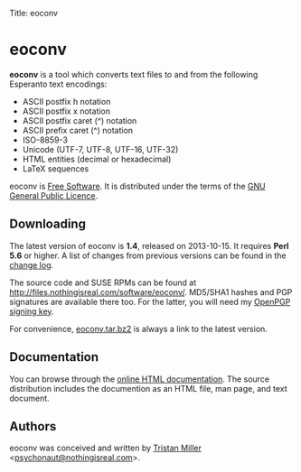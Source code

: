 Title: eoconv

# eoconv

**eoconv** is a tool which converts text files to and from
the following Esperanto text encodings:

-   ASCII postfix h notation
-   ASCII postfix x notation
-   ASCII postfix caret (\^) notation
-   ASCII prefix caret (\^) notation
-   ISO-8859-3
-   Unicode (UTF-7, UTF-8, UTF-16, UTF-32)
-   HTML entities (decimal or hexadecimal)
-   LaTeX sequences

eoconv is [Free Software](http://www.gnu.org/philosophy/free-sw.html).
It is distributed under the terms of the [GNU General Public
Licence](http://www.gnu.org/copyleft/gpl.html).

Downloading
-----------

The latest version of eoconv is **1.4**, released on 2013-10-15. It
requires **Perl 5.6** or higher. A list of changes from previous
versions can be found in the [change
log](http://files.nothingisreal.com/software/eoconv/NEWS).

The source code and SUSE RPMs can be found at
[<http://files.nothingisreal.com/software/eoconv/>](http://files.nothingisreal.com/software/eoconv/).
MD5/SHA1 hashes and PGP signatures are available there too. For the
latter, you will need my [OpenPGP signing
key](/:Media:EFBF4915.txt).

For convenience,
[eoconv.tar.bz2](http://files.nothingisreal.com/software/eoconv/eoconv.tar.bz2)
is always a link to the latest version.

Documentation
-------------

You can browse through the [online HTML
documentation](http://files.nothingisreal.com/software/eoconv/eoconv.html).
The source distribution includes the documention as an HTML file, man
page, and text document.

Authors
-------

eoconv was conceived and written by [Tristan
Miller](/) \<<psychonaut@nothingisreal.com>\>.
